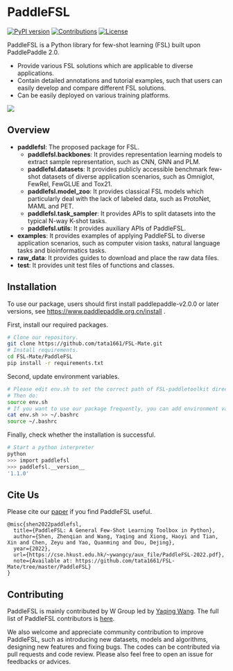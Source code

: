 # PaddleFSL
[![PyPI version](https://badge.fury.io/py/paddlefsl.svg)](https://pypi.org/project/paddlefsl/)
[![Contributions](https://img.shields.io/badge/contributions-welcome-blue)](https://github.com/tata1661/FSL-Mate/tree/master/PaddleFSL/CONTRIBUTING.md)
[![License](https://img.shields.io/badge/License-Apache_2.0-purple.svg)](https://opensource.org/licenses/Apache-2.0)

PaddleFSL is a Python library for few-shot learning (FSL) built upon PaddlePaddle 2.0.
- Provide various 
FSL solutions which are applicable to diverse applications. 
- Contain detailed 
annotations and tutorial examples, such that users can easily develop and compare different FSL solutions. 
- Can be easily deployed on various training platforms. 

![](https://github.com/tata1661/FSL-Mate/blob/master/PaddleFSL/art-paddlefsl.png)

## Overview

- **paddlefsl**: The proposed package for FSL.
  - **paddlefsl.backbones**: It provides representation learning models to extract sample representation, such as CNN, GNN and PLM.
  - **paddlefsl.datasets**: It provides publicly accessible benchmark few-shot datasets of diverse application scenarios, such as Omniglot, FewRel, FewGLUE and Tox21.
  - **paddlefsl.model_zoo**: It provides classical FSL models which particularly deal with the lack of labeled data, such as ProtoNet, MAML and PET.
  - **paddlefsl.task_sampler**: It provides APIs to split datasets into the typical N-way K-shot tasks.
  - **paddlefsl.utils**: It provides auxiliary APIs of PaddleFSL. 
- **examples**: It provides examples of applying PaddleFSL to diverse application scenarios, such as computer vision tasks, natural language tasks and bioinformatics tasks.
- **raw_data**: It provides guides to download and place the raw data files.
- **test**: It provides unit test files of functions and classes.


## Installation

To use our package, users should first install paddlepaddle-v2.0.0 or later versions, see https://www.paddlepaddle.org.cn/install .

First, install our required packages.

```bash
# Clone our repository.
git clone https://github.com/tata1661/FSL-Mate.git
# Install requirements.
cd FSL-Mate/PaddleFSL
pip install -r requirements.txt
```

Second, update environment variables.

```bash
# Please edit env.sh to set the correct path of FSL-paddletoolkit directory.
# Then do:
source env.sh
# If you want to use our package frequently, you can add environment variables into .bashrc
cat env.sh >> ~/.bashrc
source ~/.bashrc
```

Finally, check whether the installation is successful.

```bash
# Start a python interpreter
python
>>> import paddlefsl
>>> paddlefsl.__version__
'1.1.0'
```

## Cite Us

Please cite our [paper](https://cse.hkust.edu.hk/~ywangcy/aux_file/PaddleFSL-2022.pdf) if you find PaddleFSL useful.
```
@misc{shen2022paddlefsl,
  title={PaddleFSL: A General Few-Shot Learning Toolbox in Python},
  author={Shen, Zhenqian and Wang, Yaqing and Xiong, Haoyi and Tian, Xin and Chen, Zeyu and Yao, Quanming and Dou, Dejing},
  year={2022},
  url={https://cse.hkust.edu.hk/~ywangcy/aux_file/PaddleFSL-2022.pdf},
  note={Available at: https://github.com/tata1661/FSL-Mate/tree/master/PaddleFSL}
}
```

## Contributing


PaddleFSL is mainly contributed by W Group led by [Yaqing Wang](https://cse.hkust.edu.hk/~ywangcy/). The full list of PaddleFSL contributors is [here](../CONTRIBUTING.md).


We also welcome and appreciate community contribution to improve PaddleFSL, such as introducing new datasets, models and algorithms, designing new features and fixing bugs. 
The codes can be contributed via pull requests and code review. 
Please also feel free to open an issue for feedbacks or advices. 


